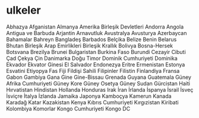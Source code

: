 # ulkeler
Abhazya
Afganistan
Almanya
Amerika Birleşik Devletleri
Andorra
Angola
Antigua ve Barbuda
Arjantin
Arnavutluk
Avustralya
Avusturya
Azerbaycan
Bahamalar
Bahreyn
Bangladeş
Barbados
Belçika
Belize
Benin
Belarus
Bhutan
Birleşik Arap Emirlikleri
Birleşik Krallık
Bolivya
Bosna-Hersek
Botsvana
Brezilya
Brunei
Bulgaristan
Burkina Faso
Burundi
Cezayir
Cibuti
Çad
Çekya
Çin
Danimarka
Doğu Timor
Dominik Cumhuriyeti
Dominika
Ekvador
Ekvator Ginesi
El Salvador
Endonezya
Eritre
Ermenistan
Estonya
Esvatini
Etiyopya
Fas
Fiji
Fildişi Sahili
Filipinler
Filistin
Finlandiya
Fransa
Gabon
Gambiya
Gana
Gine
Gine-Bissau
Grenada
Guyana
Guatemala
Güney Afrika Cumhuriyeti
Güney Kore
Güney Osetya
Güney Sudan
Gürcistan
Haiti
Hırvatistan
Hindistan
Hollanda
Honduras
Irak
İran
İrlanda
İspanya
İsrail
İsveç
İsviçre
İtalya
İzlanda
Jamaika
Japonya
Kamboçya
Kamerun
Kanada
Karadağ
Katar
Kazakistan
Kenya
Kıbrıs Cumhuriyeti
Kırgızistan
Kiribati
Kolombiya
Komorlar
Kongo Cumhuriyeti
Kongo DC
